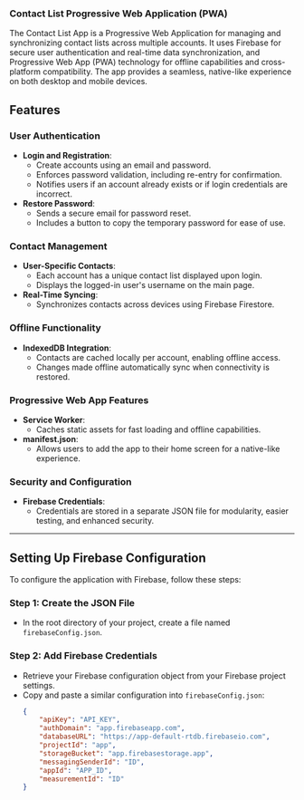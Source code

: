### Contact List Progressive Web Application (PWA)

The Contact List App is a Progressive Web Application for managing and synchronizing contact lists across multiple accounts. It uses Firebase for secure user authentication and real-time data synchronization, and Progressive Web App (PWA) technology for offline capabilities and cross-platform compatibility. The app provides a seamless, native-like experience on both desktop and mobile devices.

## Features

### User Authentication
- **Login and Registration**:
  - Create accounts using an email and password.
  - Enforces password validation, including re-entry for confirmation.
  - Notifies users if an account already exists or if login credentials are incorrect.
- **Restore Password**:
  - Sends a secure email for password reset.
  - Includes a button to copy the temporary password for ease of use.

### Contact Management
- **User-Specific Contacts**:
  - Each account has a unique contact list displayed upon login.
  - Displays the logged-in user's username on the main page.
- **Real-Time Syncing**:
  - Synchronizes contacts across devices using Firebase Firestore.

### Offline Functionality
- **IndexedDB Integration**:
  - Contacts are cached locally per account, enabling offline access.
  - Changes made offline automatically sync when connectivity is restored.

### Progressive Web App Features
- **Service Worker**:
  - Caches static assets for fast loading and offline capabilities.
- **manifest.json**:
  - Allows users to add the app to their home screen for a native-like experience.

### Security and Configuration
- **Firebase Credentials**:
  - Credentials are stored in a separate JSON file for modularity, easier testing, and enhanced security.

---

## Setting Up Firebase Configuration

To configure the application with Firebase, follow these steps:

### Step 1: Create the JSON File
- In the root directory of your project, create a file named `firebaseConfig.json`.

### Step 2: Add Firebase Credentials
- Retrieve your Firebase configuration object from your Firebase project settings.
- Copy and paste a similar configuration into `firebaseConfig.json`:
    ```json
    {
        "apiKey": "API_KEY",
        "authDomain": "app.firebaseapp.com",
        "databaseURL": "https://app-default-rtdb.firebaseio.com",
        "projectId": "app",
        "storageBucket": "app.firebasestorage.app",
        "messagingSenderId": "ID",
        "appId": "APP_ID",
        "measurementId": "ID"
    }
